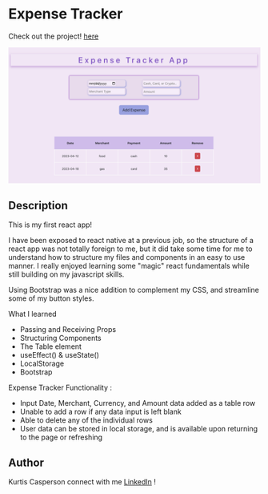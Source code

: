 # Expense Tracker

Check out the project! [here](https://expense-tracker-by-kurtis.herokuapp.com/)

![Getting Started](./app-pic.png)

## Description

This is my first react app!

I have been exposed to react native at a previous job, so the structure of a react app was not totally foreign to me, but it did take some time for me to understand how to structure my files and components in an easy to use manner. I really enjoyed learning some "magic" react fundamentals while still building on my javascript skills.

Using Bootstrap was a nice addition to complement my CSS, and streamline some of my button styles.

What I learned

- Passing and Receiving Props
- Structuring Components
- The Table element
- useEffect() & useState()
- LocalStorage
- Bootstrap

Expense Tracker Functionality :

- Input Date, Merchant, Currency, and Amount data added as a table row
- Unable to add a row if any data input is left blank
- Able to delete any of the individual rows
- User data can be stored in local storage, and is available upon returning to the page or refreshing

## Author

Kurtis Casperson
connect with me [LinkedIn](https://www.linkedin.com/feed/) !
